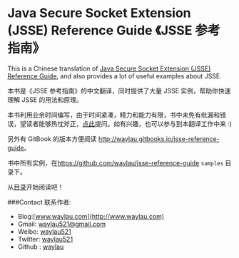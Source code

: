 # Java Secure Socket Extension (JSSE) Reference Guide 《JSSE 参考指南》
This is a Chinese translation of [Java Secure Socket Extension (JSSE) Reference Guide](https://docs.oracle.com/javase/8/docs/technotes/guides/security/jsse/JSSERefGuide.html), and also provides a lot of useful examples about JSSE.

本书是《JSSE 参考指南》的中文翻译，同时提供了大量 JSSE 实例，帮助你快速理解 JSSE 的用法和原理。

本书利用业余时间编写，由于时间紧凑，精力和能力有限，书中未免有纰漏和错误，望读者能够热忱斧正，[点此](https://github.com/waylau/jsse-reference-guide/issues)提问。如有兴趣，也可以参与到本翻译工作中来 :)

另外有 GitBook 的版本方便阅读 <http://waylau.gitbooks.io/jsse-reference-guide>。

书中所有实例，在<https://github.com/waylau/jsse-reference-guide> `samples` 目录下。

从[目录](SUMMARY.md)开始阅读吧！

###Contact 联系作者:

* Blog:[www.waylau.com](http://www.waylau.com)
* Gmail: [waylau521@gmail.com](mailto:waylau521@gmail.com)
* Weibo: [waylau521](http://weibo.com/waylau521)
* Twitter: [waylau521](https://twitter.com/waylau521)
* Github : [waylau](https://github.com/waylau)
